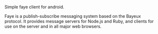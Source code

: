 Simple faye client for android.

Faye is a publish-subscribe messaging system based on the Bayeux protocol. It provides message servers for Node.js and Ruby, and clients for use on the server and in all major web browsers.